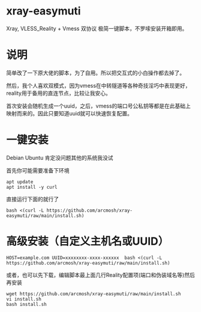 # xray-easymuti
Xray, VLESS_Reality + Vmess 双协议 极简一键脚本，不罗嗦安装开箱即用。

# 说明 
简单改了一下原大佬的脚本，为了自用。所以把交互式的小白操作都去掉了。  

然后，我个人喜欢双模式，因为vmess在中转隧道等各种奇技淫巧中表现更好，reality用于备用的直连节点，比较让我安心。  

首次安装会随机生成一个uuid，之后，vmess的端口号公私钥等都是在此基础上映射而来的。因此只要知道uuid就可以快速恢复配置。

# 一键安装

Debian Ubuntu 肯定没问题其他的系统我没试

首先你可能需要准备下环境
```
apt update
apt install -y curl
```

直接运行下面的就行了
```
bash <(curl -L https://github.com/arcmosh/xray-easymuti/raw/main/install.sh)
```

# 高级安装（自定义主机名或UUID）
```
HOST=example.com UUID=xxxxxxxx-xxxx-xxxxxx  bash <(curl -L https://github.com/arcmosh/xray-easymuti/raw/main/install.sh)
```
或者，也可以先下载，编辑脚本最上面几行Reality配置项(端口和伪装域名等)然后再安装
```
wget https://github.com/arcmosh/xray-easymuti/raw/main/install.sh
vi install.sh
bash install.sh
```
